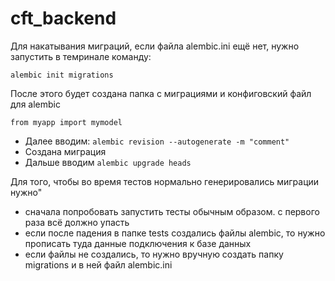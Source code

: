# cft_backend

Для накатывания миграций, если файла alembic.ini ещё нет, нужно запустить в темринале команду:

```
alembic init migrations
```

После этого будет создана папка с миграциями и конфиговский файл для alembic

```
from myapp import mymodel
```

- Далее вводим: ```alembic revision --autogenerate -m "comment"```
- Создана миграция
- Дальше вводим ```alembic upgrade heads```

Для того, чтобы во время тестов нормально генерировались миграции нужно"
- сначала попробовать запустить тесты обычным образом. с первого раза всё должно упасть
- если после падения в папке tests создались файлы alembic, то нужно прописать туда данные подключения к базе данных
- если файлы не создались, то нужно вручную создать папку migrations и в ней файл alembic.ini